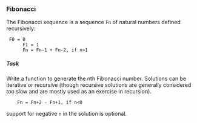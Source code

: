 ### Fibonacci ###
The Fibonacci sequence is a sequence `Fn` of natural numbers defined recursively:

```
 F0 = 0 
      F1 = 1 
      Fn = Fn-1 + Fn-2, if n>1 
```

##### Task #####
Write a function to generate the nth Fibonacci number.
Solutions can be iterative or recursive (though recursive solutions are generally considered too slow and are mostly used as an exercise in recursion).
```
    Fn = Fn+2 - Fn+1, if n<0   
```
support for negative `n` in the solution is optional. 